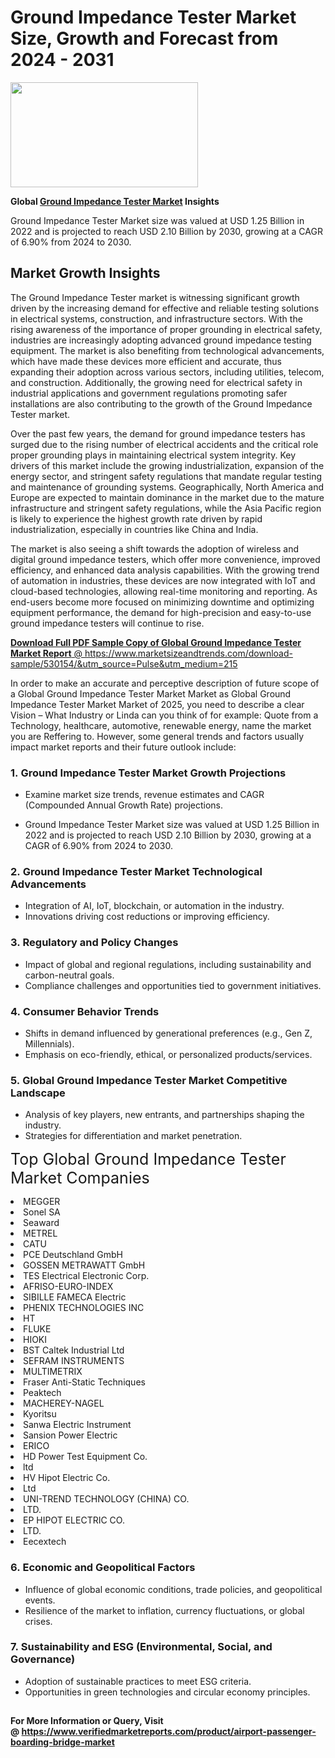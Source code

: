 <H1>Ground Impedance Tester Market Size, Growth and Forecast from 2024 - 2031</H1><img class="aligncenter size-medium wp-image-584254" src="https://thirdeyenews.in/wp-content/uploads/2024/09/Global-Market-Research-300x168.jpeg" alt="" width="300" height="168" /><p><strong>Global&nbsp;<a href="https://www.marketsizeandtrends.com/download-sample/530154/&amp;utm_source=Pulse&amp;utm_medium=215">Ground Impedance Tester Market</a> Insights</strong></p><p>Ground Impedance Tester Market size was valued at USD 1.25 Billion in 2022 and is projected to reach USD 2.10 Billion by 2030, growing at a CAGR of 6.90% from 2024 to 2030.</p><p><h2>Market Growth Insights</h2> <p>The Ground Impedance Tester market is witnessing significant growth driven by the increasing demand for effective and reliable testing solutions in electrical systems, construction, and infrastructure sectors. With the rising awareness of the importance of proper grounding in electrical safety, industries are increasingly adopting advanced ground impedance testing equipment. The market is also benefiting from technological advancements, which have made these devices more efficient and accurate, thus expanding their adoption across various sectors, including utilities, telecom, and construction. Additionally, the growing need for electrical safety in industrial applications and government regulations promoting safer installations are also contributing to the growth of the Ground Impedance Tester market.</p> <p><a href="#"></a></p> <p>Over the past few years, the demand for ground impedance testers has surged due to the rising number of electrical accidents and the critical role proper grounding plays in maintaining electrical system integrity. Key drivers of this market include the growing industrialization, expansion of the energy sector, and stringent safety regulations that mandate regular testing and maintenance of grounding systems. Geographically, North America and Europe are expected to maintain dominance in the market due to the mature infrastructure and stringent safety regulations, while the Asia Pacific region is likely to experience the highest growth rate driven by rapid industrialization, especially in countries like China and India.</p> <p>The market is also seeing a shift towards the adoption of wireless and digital ground impedance testers, which offer more convenience, improved efficiency, and enhanced data analysis capabilities. With the growing trend of automation in industries, these devices are now integrated with IoT and cloud-based technologies, allowing real-time monitoring and reporting. As end-users become more focused on minimizing downtime and optimizing equipment performance, the demand for high-precision and easy-to-use ground impedance testers will continue to rise.</p> <p><a href="#"></p><p><span class=""><strong>Download Full PDF Sample Copy of Global Ground Impedance Tester Market Report</strong> @ <a href="https://www.marketsizeandtrends.com/download-sample/530154/&amp;utm_source=Pulse&amp;utm_medium=215" target="_blank">https://www.marketsizeandtrends.com/download-sample/530154/&amp;utm_source=Pulse&amp;utm_medium=215</a></span></p><p>In order to make an accurate and perceptive description of future scope of a Global&nbsp;Ground Impedance Tester Market Market as Global&nbsp;Ground Impedance Tester Market Market of 2025, you need to describe a clear Vision &ndash; What Industry or Linda can you think of for example: Quote from a Technology, healthcare, automotive, renewable energy, name the market you are Reffering to. However, some general trends and factors usually impact market reports and their future outlook include:</p><h3>1.&nbsp;<strong>Ground Impedance Tester Market Growth Projections</strong></h3><ul><li>Examine market size trends, revenue estimates and CAGR (Compounded Annual Growth Rate) projections.</li><li><p>Ground Impedance Tester Market size was valued at USD 1.25 Billion in 2022 and is projected to reach USD 2.10 Billion by 2030, growing at a CAGR of 6.90% from 2024 to 2030.</p></li></ul><h3>2.&nbsp;<strong>Ground Impedance Tester Market Technological Advancements</strong></h3><ul><li>Integration of AI, IoT, blockchain, or automation in the industry.</li><li>Innovations driving cost reductions or improving efficiency.</li></ul><h3>3.&nbsp;<strong>Regulatory and Policy Changes</strong></h3><ul><li>Impact of global and regional regulations, including sustainability and carbon-neutral goals.</li><li>Compliance challenges and opportunities tied to government initiatives.</li></ul><h3>4.&nbsp;<strong>Consumer Behavior Trends</strong></h3><ul><li>Shifts in demand influenced by generational preferences (e.g., Gen Z, Millennials).</li><li>Emphasis on eco-friendly, ethical, or personalized products/services.</li></ul><h3>5.&nbsp;<strong>Global Ground Impedance Tester Market Competitive Landscape</strong></h3><ul><li>Analysis of key players, new entrants, and partnerships shaping the industry.</li><li>Strategies for differentiation and market penetration.</li></ul><p data-pm-slice="1 1 []"><span style="color: inherit; font-family: inherit; font-size: 25px;">Top Global Ground Impedance Tester Market Companies</span></p><div class="" data-test-id=""><p><li>MEGGER</li><li> Sonel SA</li><li> Seaward</li><li> METREL</li><li> CATU</li><li> PCE Deutschland GmbH</li><li> GOSSEN METRAWATT GmbH</li><li> TES Electrical Electronic Corp.</li><li> AFRISO-EURO-INDEX</li><li> SIBILLE FAMECA Electric</li><li> PHENIX TECHNOLOGIES INC</li><li> HT</li><li> FLUKE</li><li> HIOKI</li><li> BST Caltek Industrial Ltd</li><li> SEFRAM INSTRUMENTS</li><li> MULTIMETRIX</li><li> Fraser Anti-Static Techniques</li><li> Peaktech</li><li> MACHEREY-NAGEL</li><li> Kyoritsu</li><li> Sanwa Electric Instrument</li><li> Sansion Power Electric</li><li> ERICO</li><li> HD Power Test Equipment Co.</li><li>ltd</li><li> HV Hipot Electric Co.</li><li> Ltd</li><li> UNI-TREND TECHNOLOGY (CHINA) CO.</li><li> LTD.</li><li> EP HIPOT ELECTRIC CO.</li><li> LTD.</li><li> Eecextech</li></p></div><h3>6.&nbsp;<strong>Economic and Geopolitical Factors</strong></h3><ul><li>Influence of global economic conditions, trade policies, and geopolitical events.</li><li>Resilience of the market to inflation, currency fluctuations, or global crises.</li></ul><h3>7.&nbsp;<strong>Sustainability and ESG (Environmental, Social, and Governance)</strong></h3><ul><li>Adoption of sustainable practices to meet ESG criteria.</li><li>Opportunities in green technologies and circular economy principles.</li></ul><h2><strong style="font-size: 14px;">For More Information or Query, Visit @&nbsp;</strong><a style="background-color: #ffffff; font-size: 14px;" href="https://www.marketsizeandtrends.com/report/ground-impedance-tester-market/" target="_blank">https://www.verifiedmarketreports.com/product/airport-passenger-boarding-bridge-market</a></h2>
